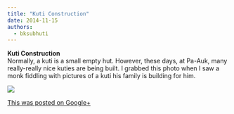 ```yaml
---
title: "Kuti Construction"
date: 2014-11-15
authors: 
  - bksubhuti
---
```


**Kuti Construction**  
Normally, a kuti is a small empty hut. However, these days, at Pa-Auk, many really-really nice kuties are being built. I grabbed this photo when I saw a monk fiddling with pictures of a kuti his family is building for him. ﻿

![](https://lh5.googleusercontent.com/-Q_vWGFquKdI/VGbKcr4MFcI/AAAAAAAAKow/KsnTZ7yujR8/w506-h750/14%2B-%2B1)

[This was posted on Google+](https://plus.google.com/+BhikkhuSubhuti/posts/5szEf1QK2bR)